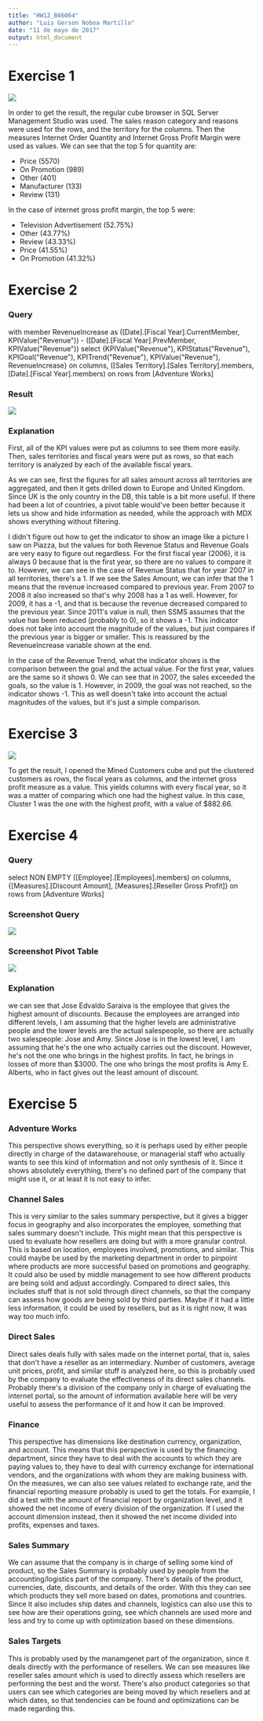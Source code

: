 ```yaml
---
title: "HW12_B66064"
author: "Luis Gerson Noboa Martillo"
date: "11 de mayo de 2017"
output: html_document
---
```




# Exercise 1

![](ex1.png)<!-- -->

In order to get the result, the regular cube browser in SQL Server Management Studio was used. The sales reason category and reasons were used for the rows, and the territory for the columns. Then the measures Internet Order Quantity and Internet Gross Profit Margin were used as values. We can see that the top 5 for quantity are:

* Price (5570)
* On Promotion (989)
* Other (401)
* Manufacturer (133)
* Review (131)

In the case of internet gross profit margin, the top 5 were:

* Television Advertisement (52.75%)
* Other (43.77%)
* Review (43.33%)
* Price (41.55%)
* On Promotion (41.32%)

# Exercise 2

### Query

with member RevenueIncrease as ([Date].[Fiscal Year].CurrentMember, KPIValue("Revenue")) - ([Date].[Fiscal Year].PrevMember, KPIValue("Revenue"))
select
{KPIValue("Revenue"), KPIStatus("Revenue"), KPIGoal("Revenue"), KPITrend("Revenue"), KPIValue("Revenue"), RevenueIncrease} on columns,
([Sales Territory].[Sales Territory].members, [Date].[Fiscal Year].members) on rows
from [Adventure Works]

### Result

![](ex2.png)<!-- -->

### Explanation

First, all of the KPI values were put as columns to see them more easily. Then, sales territories and fiscal years were put as rows, so that each territory is analyzed by each of the available fiscal years.

As we can see, first the figures for all sales amount across all territories are aggregated, and then it gets drilled down to Europe and United Kingdom. Since UK is the only country in the DB, this table is a bit more useful. If there had been a lot of countries, a pivot table would've been better because it lets us show and hide information as needed, while the approach with MDX shows everything without filtering.

I didn't figure out how to get the indicator to show an image like a picture I saw on Piazza, but the values for both Revenue Status and Revenue Goals are very easy to figure out regardless. For the first fiscal year (2006), it is always 0 because that is the first year, so there are no values to compare it to. However, we can see in the case of Revenue Status that for year 2007 in all territories, there's a 1. If we see the Sales Amount, we can infer that the 1 means that the revenue increased compared to previous year. From 2007 to 2008 it also increased so that's why 2008 has a 1 as well. However, for 2009, it has a -1, and that is because the revenue decreased compared to the previous year. Since 2011's value is null, then SSMS assumes that the value has been reduced (probably to 0), so it shows a -1. This indicator does not take into account the magnitude of the values, but just compares if the previous year is bigger or smaller. This is reassured by the RevenueIncrease variable shown at the end.

In the case of the Revenue Trend, what the indicator shows is the comparison between the goal and the actual value. For the first year, values are the same so it shows 0. We can see that in 2007, the sales exceeded the goals, so the value is 1. However, in 2009, the goal was not reached, so the indicator shows -1. This as well doesn't take into account the actual magnitudes of the values, but it's just a simple comparison. 

# Exercise 3

![](ex3.png)<!-- -->

To get the result, I opened the Mined Customers cube and put the clustered customers as rows, the fiscal years as columns, and the internet gross profit measure as a value. This yields columns with every fiscal year, so it was a matter of comparing which one had the highest value. In this case, Cluster 1 was the one with the highest profit, with a value of $882.66.

# Exercise 4

### Query

select
NON EMPTY ([Employee].[Employees].members) on columns,
{[Measures].[Discount Amount], [Measures].[Reseller Gross Profit]} on rows
from [Adventure Works]

### Screenshot Query

![](ex4-2.png)<!-- -->

### Screenshot Pivot Table

![](ex4-1.png)<!-- -->

### Explanation

we can see that Jose Edvaldo Saraiva is the employee that gives the highest amount of discounts. Because the employees are arranged into different levels, I am assuming that the higher levels are administrative people and the lower levels are the actual salespeople, so there are actually two salespeople: Jose and Amy. Since Jose is in the lowest level, I am assuming that he's the one who actually carries out the discount. However, he's not the one who brings in the highest profits. In fact, he brings in losses of more than $3000. The one who brings the most profits is Amy E. Alberts, who in fact gives out the least amount of discount.

# Exercise 5

### Adventure Works

This perspective shows everything, so it is perhaps used by either people directly in charge of the datawarehouse, or managerial staff who actually wants to see this kind of information and not only synthesis of it. Since it shows absolutely everything, there's no defined part of the company that might use it, or at least it is not easy to infer.

### Channel Sales

This is very similar to the sales summary perspective, but it gives a bigger focus in geography and also incorporates the employee, something that sales summary doesn't include. This might mean that this perspective is used to evaluate how resellers are doing but with a more granular control. This is based on location, employees involved, promotions, and similar. This could maybe be used by the marketing department in order to pinpoint where products are more successful based on promotions and geography. It could also be used by middle management to see how different products are being sold and adjust accordingly. Compared to direct sales, this includes stuff that is not sold through direct channels, so that the company can assess how goods are being sold by third parties. Maybe if it had a little less information, it could be used by resellers, but as it is right now, it was way too much info.


### Direct Sales

Direct sales deals fully with sales made on the internet portal, that is, sales that don't have a reseller as an intermediary. Number of customers, average unit prices, profit, and similar stuff is analyzed here, so this is probably used by the company to evaluate the effectiveness of its direct sales channels. Probably there's a division of the company only in charge of evaluating the internet portal, so the amount of information available here will be very useful to assess the performance of it and how it can be improved.

### Finance

This perspective has dimensions like destination currency, organization, and account. This means that this perspective is used by the financing department, since they have to deal with the accounts to which they are paying values to, they have to deal with currency exchange for international vendors, and the organizations with whom they are making business with. On the measures, we can also see values related to exchange rate, and the financial reporting measure probably is used to get the totals. For example, I did a test with the amount of financial report by organization level, and it showed the net income of every division of the organization. If I used the account dimension instead, then it showed the net income divided into profits, expenses and taxes.

### Sales Summary

We can assume that the company is in charge of selling some kind of product, so the Sales Summary is probably used by people from the accounting/logistics part of the company. There's details of the product, currencies, date, discounts, and details of the order. With this they can see which products they sell more based on dates, promotions and countries. Since it also includes ship dates and channels, logistics can also use this to see how are their operations going, see which channels are used more and less and try to come up with optimization based on these dimensions. 

### Sales Targets

This is probably used by the manamgenet part of the organization, since it deals directly with the performance of resellers. We can see measures like reseller sales amount which is used to directly assess which resellers are performing the best and the worst. There's also product categories so that users can see which categories are being moved by which resellers and at which dates, so that tendencies can be found and optimizations can be made regarding this.
